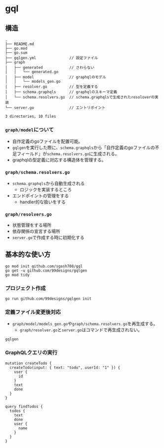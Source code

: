 # gql

## 構造

```:bash
.
├── README.md
├── go.mod
├── go.sum
├── gqlgen.yml               // 設定ファイル
├── graph
│   ├── generated            // さわらない
│   │   └── generated.go
│   ├── model                // graphqlのモデル
│   │   └── models_gen.go
│   ├── resolver.go          // 型を定義する
│   ├── schema.graphqls      // graphqlのスキーマ定義
│   └── schema.resolvers.go  // schema.graphqlsで生成されたresoloverの実装
└── server.go                // エントリポイント

3 directories, 10 files
```

### `graph/model`について
- 自作定義のgoファイルを配置可能。
- `gqlgen`を実行した際に、`schema.graphqls`から「自作定義のgoファイルの不足フィールド」が`schema.resolvers.go`に生成される。
- graphqlの型定義に対応する構造体を管理する。

### `graph/schema.resolvers.go`
- `schema.graphqls`から自動生成される
  - ロジックを実装するところ
- エンドポイントの管理をする
  - handler的な扱いをする

### `graph/resolvers.go`
- 状態管理をする場所
- 依存関係の宣言する場所
- `server.go`で作成する時に初期化する

## 基本的な使い方

```:bash
go mod init github.com/sgash708/gql
go get -u github.com/99designs/gqlgen
go mod tidy
```

### プロジェクト作成

```:bash
go run github.com/99designs/gqlgen init
```

### 定義ファイル変更後対応
- `graph/model/models_gen.go`や`graph/schema.resolvers.go`を再生成する。
  - `graph/resolver.go`と`server.go`はコマンドで再生成されない。

```:bash
gqlgen
```

### GraphQLクエリの実行

```
mutation createTodo {
  createTodo(input: { text: "todo", userId: "1" }) {
    user {
      id
    }
    text
    done
  }
}

query findTodos {
  todos {
    text
    done
    user {
      name
    }
  }
}
```

